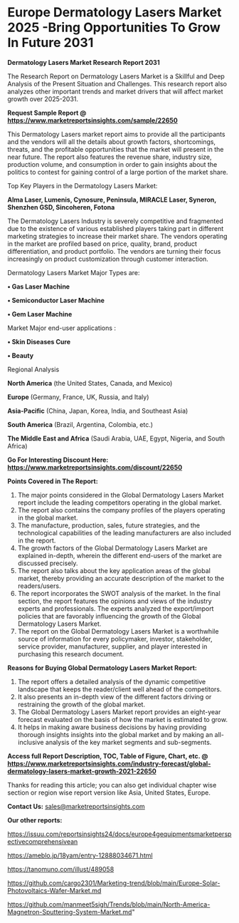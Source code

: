 # Europe Dermatology Lasers Market 2025 -Bring Opportunities To Grow In Future 2031

<strong>Dermatology Lasers Market Research Report 2031</strong>

The Research Report on Dermatology Lasers Market is a Skillful and Deep Analysis of the Present Situation and Challenges. This research report also analyzes other important trends and market drivers that will affect market growth over 2025-2031.

<strong>Request Sample Report @ <a href=https://www.marketreportsinsights.com/sample/22650>https://www.marketreportsinsights.com/sample/22650</a></strong>

This Dermatology Lasers market report aims to provide all the participants and the vendors will all the details about growth factors, shortcomings, threats, and the profitable opportunities that the market will present in the near future. The report also features the revenue share, industry size, production volume, and consumption in order to gain insights about the politics to contest for gaining control of a large portion of the market share.

Top Key Players in the Dermatology Lasers Market:

<strong>Alma Laser, Lumenis, Cynosure, Peninsula, MIRACLE Laser, Syneron, Shenzhen GSD, Sincoheren, Fotona</strong>

The Dermatology Lasers Industry is severely competitive and fragmented due to the existence of various established players taking part in different marketing strategies to increase their market share. The vendors operating in the market are profiled based on price, quality, brand, product differentiation, and product portfolio. The vendors are turning their focus increasingly on product customization through customer interaction.

Dermatology Lasers Market Major Types are:

<strong>• Gas Laser Machine

• Semiconductor Laser Machine

• Gem Laser Machine</strong>

Market Major end-user applications :

<strong>• Skin Diseases Cure

• Beauty</strong>

Regional Analysis

</u><strong><b>North America</b></strong> (the United States, Canada, and Mexico)

<strong><b>Europe </b></strong>(Germany, France, UK, Russia, and Italy)

<strong><b>Asia-Pacific</b></strong> (China, Japan, Korea, India, and Southeast Asia)

<strong><b>South America</b></strong> (Brazil, Argentina, Colombia, etc.)

<strong><b>The Middle East and Africa</b></strong> (Saudi Arabia, UAE, Egypt, Nigeria, and South Africa)

<strong>Go For Interesting Discount Here: <a href=https://www.marketreportsinsights.com/discount/22650>https://www.marketreportsinsights.com/discount/22650</a></strong>

<strong>Points Covered in The Report:</strong>
<ol>
  <li>The major points considered in the Global Dermatology Lasers Market report include the leading competitors operating in the global market.</li>
  <li>The report also contains the company profiles of the players operating in the global market.</li>
  <li>The manufacture, production, sales, future strategies, and the technological capabilities of the leading manufacturers are also included in the report.</li>
  <li>The growth factors of the Global Dermatology Lasers Market are explained in-depth, wherein the different end-users of the market are discussed precisely.</li>
  <li>The report also talks about the key application areas of the global market, thereby providing an accurate description of the market to the readers/users.</li>
  <li>The report incorporates the SWOT analysis of the market. In the final section, the report features the opinions and views of the industry experts and professionals. The experts analyzed the export/import policies that are favorably influencing the growth of the Global Dermatology Lasers Market.</li>
  <li>The report on the Global Dermatology Lasers Market is a worthwhile source of information for every policymaker, investor, stakeholder, service provider, manufacturer, supplier, and player interested in purchasing this research document.</li>
</ol>
<strong>Reasons for Buying Global Dermatology Lasers Market Report:</strong>

<ol>
  <li>The report offers a detailed analysis of the dynamic competitive landscape that keeps the reader/client well ahead of the competitors.</li>
  <li>It also presents an in-depth view of the different factors driving or restraining the growth of the global market.</li>
  <li>The Global Dermatology Lasers Market report provides an eight-year forecast evaluated on the basis of how the market is estimated to grow.</li>
  <li>It helps in making aware business decisions by having providing thorough insights insights into the global market and by making an all-inclusive analysis of the key market segments and sub-segments.</li>
</ol>
<strong>Access full Report Description, TOC, Table of Figure, Chart, etc. @ <a href=https://www.marketreportsinsights.com/industry-forecast/global-dermatology-lasers-market-growth-2021-22650>https://www.marketreportsinsights.com/industry-forecast/global-dermatology-lasers-market-growth-2021-22650</a></strong>


Thanks for reading this article; you can also get individual chapter wise section or region wise report version like Asia, United States, Europe.

<strong>Contact Us:</strong>
sales@marketreportsinsights.com

<strong>Our other reports:</strong>

<a href=https://issuu.com/reportsinsights24/docs/europe4gequipmentsmarketperspectivecomprehensivean>https://issuu.com/reportsinsights24/docs/europe4gequipmentsmarketperspectivecomprehensivean</a>

<a href=https://ameblo.jp/18yam/entry-12888034671.html>https://ameblo.jp/18yam/entry-12888034671.html</a>

<a href=https://tanomuno.com/illust/489058>https://tanomuno.com/illust/489058</a>

<a href=https://github.com/cargo2301/Marketing-trend/blob/main/Europe-Solar-Photovoltaics-Wafer-Market.md>https://github.com/cargo2301/Marketing-trend/blob/main/Europe-Solar-Photovoltaics-Wafer-Market.md</a>

<a href=https://github.com/manmeet5sigh/Trends/blob/main/North-America-Magnetron-Sputtering-System-Market.md>https://github.com/manmeet5sigh/Trends/blob/main/North-America-Magnetron-Sputtering-System-Market.md</a>"
